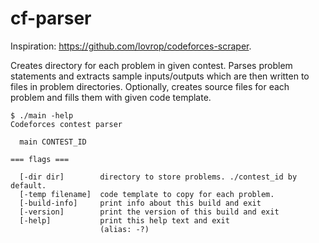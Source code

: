 # cf-parser
Inspiration: https://github.com/lovrop/codeforces-scraper.

Creates directory for each problem in given contest. 
Parses problem statements and extracts sample inputs/outputs which are then written to files in problem directories.
Optionally, creates source files for each problem and fills them with given code template.

```
$ ./main -help
Codeforces contest parser

  main CONTEST_ID

=== flags ===

  [-dir dir]        directory to store problems. ./contest_id by default.
  [-temp filename]  code template to copy for each problem.
  [-build-info]     print info about this build and exit
  [-version]        print the version of this build and exit
  [-help]           print this help text and exit
                    (alias: -?)

```
